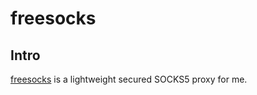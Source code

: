 # freesocks

## Intro

[freesocks](https://github.com/RichieMay/freesocks) is a lightweight secured SOCKS5
proxy for me.
